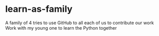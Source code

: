 # learn-as-family
A family of 4 tries to use GitHub to all each of us to contribute our work
Work with my young one to learn the Python together

